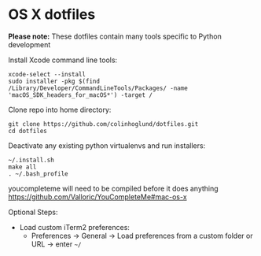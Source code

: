 OS X dotfiles
========
**Please note:** These dotfiles contain many tools specific to Python development

Install Xcode command line tools:

    xcode-select --install
    sudo installer -pkg $(find /Library/Developer/CommandLineTools/Packages/ -name 'macOS_SDK_headers_for_macOS*') -target /

Clone repo into home directory:

    git clone https://github.com/colinhoglund/dotfiles.git
    cd dotfiles

Deactivate any existing python virtualenvs and run installers:

    ~/.install.sh
    make all
    . ~/.bash_profile

youcompleteme will need to be compiled before it does anything
https://github.com/Valloric/YouCompleteMe#mac-os-x

Optional Steps:
- Load custom iTerm2 preferences:
  - Preferences -> General -> Load preferences from a custom folder or URL -> enter `~/`
